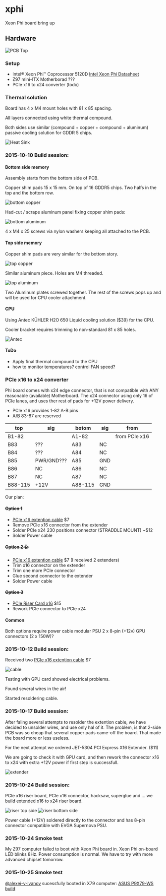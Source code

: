 # xphi
Xeon Phi board bring up

## Hardware
![PCB Top](img/5120d_top.jpg)

### Setup
- Intel® Xeon Phi™ Coprocessor 5120D [Intel Xeon Phi Datasheet](http://www.intel.com/content/dam/www/public/us/en/documents/datasheets/xeon-phi-coprocessor-datasheet.pdf)
- Z97 mini-ITX Motherborad ???
- PCIe x16 to x24 converter (todo)

### Thermal solution
Board has 4 x M4 mount holes with 81 x 85 spacing.

All layers connected using white thermal compound.

Both sides use similar (compound + copper + compound + aluminum) passive cooling solution for GDDR 5 chips.

![Heat Sink](https://rawgit.com/drom/xphi/master/img/heat_sink.svg)

### 2015-10-10 Build session:
#### Bottom side memory
Assembly starts from the bottom side of PCB.

Copper shim pads 15 x 15 mm. On top of 16 GDDR5 chips. Two halfs in the top and the bottom row.

![bottom copper](img/bottom_copper_small.jpg)

Had-cut / scrape aluminum panel fixing copper shim pads:

![bottom aluminum](img/bottom_aluminum_small.jpg)

4 x M4 x 25 screws via nylon washers keeping all attached to the PCB.

#### Top side memory
Copper shim pads are very similar for the bottom story.

![top copper](img/top_copper_small.jpg)

Similar aluminum piece. Holes are M4 threaded.

![top aluminum](img/top_aluminum_small.jpg)

Two Aluminum plates screwed together. The rest of the screws pops up and will be used for CPU cooler attachment.

#### CPU
Using Antec KÜHLER H2O 650 Liquid cooling solution ($39) for the CPU.

Cooler bracket requires trimming to non-standard 81 x 85 holes.

![Antec](img/top_antec_small.jpg)

#### ToDo
- Apply final thermal compound to the CPU
- how to monitor temperatures? control FAN speed?

### PCIe x16 to x24 converter
Phi board comes with x24 edge connector, that is not compatible with ANY reasonable (available) Motherboard. The x24 connector using only 16 of PCIe lanes, and uses ther rest of pads for +12V power delivery.
- PCIe x16 provides 1-82 A-B pins
- A/B 83-87 are reserved

top     | sig        | botom   | sig | from
------- | ---------- | ------- | --- | -------------
B1-82   |            | A1-82   |     | from PCIe x16 |
B83     | ???        | A83     | NC  |               |
B84     | ???        | A84     | NC  |               |
B85     | PWR/GND??? | A85     | GND |               |
B86     | NC         | A86     | NC  |               |
B87     | NC         | A87     | NC  |               |
B88-115 | +12V       | A88-115 | GND |               |

Our plan:

#### ~~Option 1~~
- [PCIe x16 extention cable](http://amzn.com/B00D79EV0G) $7
- Remove PCIe x16 connector from the extender
- Solder PCIe x24 230 positions connector (STRADDLE MOUNT) ~$12
- Solder Power cable

#### ~~Option 2 :+1:~~
- [PCIe x16 extention cable](http://amzn.com/B00D79EV0G) $7 (I received 2 extenders)
- Trim x16 connector on the extender
- Trim one more PCIe connector
- Glue second connector to the extender
- Solder Power cable

#### ~~Option 3~~
- [PCIe Riser Card x16](http://amzn.com/B002M1DHJG) $15
- Rework PCIe connector to PCIe x24

#### Common
Both options require power cable modular PSU 2 x 8-pin (+12v) GPU connectors (2 x 150W)?

### 2015-10-12 Build session:
Received two [PCIe x16 extention cable](http://amzn.com/B00D79EV0G) $7

![cable](img/cable_small.jpg)

Testing with GPU card showed electrical problems.

Found several wires in the air!

Started resoldering cable.

### 2015-10-17 Build session:
After faling several attempts to resolder the extention cable,
we have decided to unsolder wires, and use only hal of it.
The problem, is that 2-side PCB was so cheap that several copper pads came-off the board.
That made the board more or less useless.

For the next attempt we ordered JET-5304 PCI Express X16 Extender. ($11)

We are going to check it with GPU card,
and then rework the connector x16 to x24 with extra +12V power if first step is successfull.

![extender](img/extender_small.png)

### 2015-10-24 Build session:
PCIe x16 riser board, PCIe x16 connector, hacksaw, superglue and ... we build extended x16 to x24 riser board.

![riser top side](img/top_riser_small.jpg)
![riser bottom side](img/bottom_riser_small.jpg)

Power cable (+12V) soldered directly to the connector and has 8-pin connector compatible with EVGA Supernova PSU.

### 2015-10-24 Smoke test
My Z97 computer failed to boot with Xeon Phi board in. Xeon Phi on-board LED blinks 8Hz. Power consumption is normal. We have to try with more advanced chipset tomorrow.

### 2015-10-25 Smoke test
[@alexei-v-ivanov](https://github.com/alexei-v-ivanov) sucessfully booted in X79 computer: [ASUS P9X79-WS build](ASUS_P9X79-WS_build.md)
